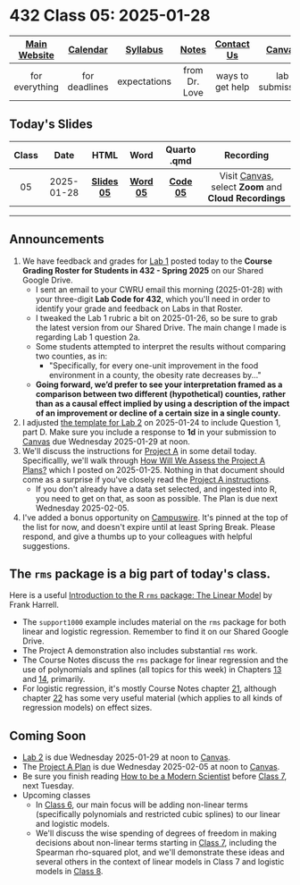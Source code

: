 # 432 Class 05: 2025-01-28

[Main Website](https://thomaselove.github.io/432-2025/) | [Calendar](https://thomaselove.github.io/432-2025/calendar.html) | [Syllabus](https://thomaselove.github.io/432-syllabus-2025/) | [Notes](https://thomaselove.github.io/432-notes/) | [Contact Us](https://thomaselove.github.io/432-2025/contact.html) | [Canvas](https://canvas.case.edu) | [Data and Code](https://github.com/THOMASELOVE/432-data) | [Sources](https://github.com/THOMASELOVE/432-classes-2024/tree/main/sources)
:-----------: | :--------------: | :----------: | :---------: | :-------------: | :-----------: | :------------: |:------:
for everything | for deadlines | expectations | from Dr. Love | ways to get help | lab submission | for downloads | to read

## Today's Slides

Class | Date | HTML | Word | Quarto .qmd | Recording
:---: | :--------: | :------: | :------: | :------: | :-------------:
05 | 2025-01-28 | **[Slides 05](https://thomaselove.github.io/432-slides-2025/slides05.html)** | **[Word 05](https://thomaselove.github.io/432-slides-2025/slides05w.docx)** | **[Code 05](https://github.com/THOMASELOVE/432-slides-2025/blob/main/slides05.qmd)** | Visit [Canvas](https://canvas.case.edu/), select **Zoom** and **Cloud Recordings**

---

## Announcements

1. We have feedback and grades for [Lab 1](https://thomaselove.github.io/432-2025/lab1.html) posted today to the **Course Grading Roster for Students in 432 - Spring 2025** on our Shared Google Drive.
    - I sent an email to your CWRU email this morning (2025-01-28) with your three-digit **Lab Code for 432**, which you'll need in order to identify your grade and feedback on Labs in that Roster.
    - I tweaked the Lab 1 rubric a bit on 2025-01-26, so be sure to grab the latest version from our Shared Drive. The main change I made is regarding Lab 1 question 2a.
    - Some students attempted to interpret the results without comparing two counties, as in:
        - "Specifically, for every one-unit improvement in the food environment in a county, the obesity rate decreases by..."
    - **Going forward, we’d prefer to see your interpretation framed as a comparison between two different (hypothetical) counties, rather than as a causal effect implied by using a description of the impact of an improvement or decline of a certain size in a single county.**
2. I adjusted [the template for Lab 2](https://github.com/THOMASELOVE/432-data/blob/master/data/432_lab2_template.qmd) on 2025-01-24 to include Question 1, part D. Make sure you include a response to **1d** in your submission to [Canvas](https://canvas.case.edu) due Wednesday 2025-01-29 at noon.
3. We'll discuss the instructions for [Project A](https://thomaselove.github.io/432-2025/projA.html) in some detail today. Specificallly, we'll walk through [How Will We Assess the Project A Plans?](https://github.com/THOMASELOVE/432-classes-2025/blob/main/projectA/rubric_plan.md) which I posted on 2025-01-25. Nothing in that document should come as a surprise if you've closely read the [Project A instructions](https://thomaselove.github.io/432-2025/projA.html).
    - If you don't already have a data set selected, and ingested into R, you need to get on that, as soon as possible. The Plan is due next Wednesday 2025-02-05.
4. I've added a bonus opportunity on [Campuswire](https://campuswire.com/). It's pinned at the top of the list for now, and doesn't expire until at least Spring Break. Please respond, and give a thumbs up to your colleagues with helpful suggestions.

## The `rms` package is a big part of today's class.

Here is a useful [Introduction to the R `rms` package: The Linear Model](https://hbiostat.org/bbr/rmsintro.html) by Frank Harrell.

- The `support1000` example includes material on the `rms` package for both linear and logistic regression. Remember to find it on our Shared Google Drive.
- The Project A demonstration also includes substantial `rms` work.
- The Course Notes discuss the `rms` package for linear regression and the use of polynomials and splines (all topics for this week) in Chapters [13](https://thomaselove.github.io/432-notes/nonlinearity.html) and [14](https://thomaselove.github.io/432-notes/olsfitting.html), primarily.
- For logistic regression, it's mostly Course Notes chapter [21](https://thomaselove.github.io/432-notes/logistic3.html), although chapter [22](https://thomaselove.github.io/432-notes/effectsize.html) has some very useful material (which applies to all kinds of regression models) on effect sizes.

## Coming Soon

- [Lab 2](https://thomaselove.github.io/432-2025/lab2.html) is due Wednesday 2025-01-29 at noon to [Canvas](https://canvas.case.edu/).
- The [Project A Plan](https://thomaselove.github.io/432-2025/projA.html) is due Wednesday 2025-02-05 at noon to [Canvas](https://canvas.case.edu/).
- Be sure you finish reading [How to be a Modern Scientist](https://leanpub.com/modernscientist) before [Class 7](https://github.com/THOMASELOVE/432-classes-2025/blob/main/class07/README.md), next Tuesday.
- Upcoming classes
    - In [Class 6](https://github.com/THOMASELOVE/432-classes-2025/blob/main/class06/README.md), our main focus will be adding non-linear terms (specifically polynomials and restricted cubic splines) to our linear and logistic models.
    - We'll discuss the wise spending of degrees of freedom in making decisions about non-linear terms starting in [Class 7](https://github.com/THOMASELOVE/432-classes-2025/blob/main/class07/README.md), including the Spearman rho-squared plot, and we'll demonstrate these ideas and several others in the context of linear models in Class 7 and logistic models in [Class 8](https://github.com/THOMASELOVE/432-classes-2025/blob/main/class08/README.md).
